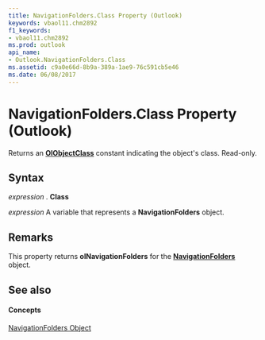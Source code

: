```yaml
---
title: NavigationFolders.Class Property (Outlook)
keywords: vbaol11.chm2892
f1_keywords:
- vbaol11.chm2892
ms.prod: outlook
api_name:
- Outlook.NavigationFolders.Class
ms.assetid: c9a0e66d-8b9a-389a-1ae9-76c591cb5e46
ms.date: 06/08/2017
---
```



# NavigationFolders.Class Property (Outlook)

Returns an  **[OlObjectClass](Outlook.OlObjectClass.md)** constant indicating the object's class. Read-only.


## Syntax

 _expression_ . **Class**

 _expression_ A variable that represents a **NavigationFolders** object.


## Remarks

This property returns  **olNavigationFolders** for the **[NavigationFolders](Outlook.NavigationFolders.md)** object.


## See also


#### Concepts


[NavigationFolders Object](Outlook.NavigationFolders.md)

